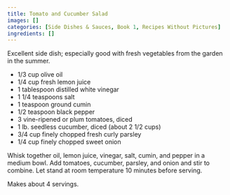 ```yaml
---
title: Tomato and Cucumber Salad
images: []
categories: [Side Dishes & Sauces, Book 1, Recipes Without Pictures]
ingredients: []
---
```


Excellent side dish; especially good with fresh vegetables from the
garden in the summer.

-   1/3 cup olive oil
-   1/4 cup fresh lemon juice
-   1 tablespoon distilled white vinegar
-   1 1/4 teaspoons salt
-   1 teaspoon ground cumin
-   1/2 teaspoon black pepper
-   3 vine-ripened or plum tomatoes, diced
-   1 lb. seedless cucumber, diced (about 2 1/2 cups)
-   3/4 cup finely chopped fresh curly parsley
-   1/4 cup finely chopped sweet onion

Whisk together oil, lemon juice, vinegar, salt, cumin, and pepper in a
medium bowl. Add tomatoes, cucumber, parsley, and onion and stir to
combine. Let stand at room temperature 10 minutes before serving.

Makes about 4 servings.

  
